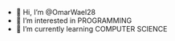 - 👋 Hi, I’m @OmarWael28
- 👀 I’m interested in PROGRAMMING
- 🌱 I’m currently learning COMPUTER SCIENCE

<!---
OmarWael28/OmarWael28 is a ✨ special ✨ repository because its `README.md` (this file) appears on your GitHub profile.
You can click the Preview link to take a look at your changes.
--->

